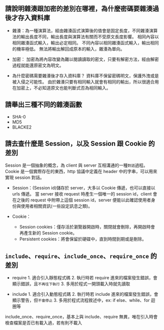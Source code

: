 ## 請說明雜湊跟加密的差別在哪裡，為什麼密碼要雜湊過後才存入資料庫
* 雜湊：為一種演算法，經由雜湊函式演算後的值會是固定長度，不同雜湊演算法的輸出長度不同，輸出長度與演算法有關而不受原文長度影響。
       相同內容以相同雜湊函式輸入，輸出必定相同。
       不同內容以相同雜湊函式輸入，輸出相同的機率極低。
       無法將輸出解回成原本的輸入，雜湊為單向。
* 加密：
       加密為將內容改變為難以閱讀讀取的密文，只要有解密方法，經由解密過程就能還原密文為明文。

* 為什麼密碼需要雜湊後才存入資料庫？
  資料庫不保留密碼明文，保護外洩或是被入侵之可能性。
  由於雜湊只要有相同輸入就會有相同的輸出，所以很適合用在加密上，不必知道原文也能判斷式否為相同輸入。
  

## 請舉出三種不同的雜湊函數
   * SHA-0
   * MD5
   * BLACKE2

## 請去查什麼是 Session，以及 Session 跟 Cookie 的差別
Session 是一個抽象的概念，為 client 與 server 互相溝通的一種`對話`過程。
Cookie 是一個實際存在的東西，http 協議中定義在 header 中的字串，可以用來實現 session 對話。

* Session：(Session id)儲存於 server，大多以 Cookie 傳遞，也可以直接以 urls 傳遞。
         當 server 接收 request 時產生一個唯一的 session id，client 會在之後的 request 中附帶上這個 session id，server 便能以此確認使用者身份與使用者相關資訊(一些設定訊息之類)。
          
* Cookie：
  * Session cookies：僅存活於瀏覽器開啟時，關閉就會刪除，再開啟時會再產生新的 Session cookie。
  * Persistent cookies：將會保留於硬碟中，直到時間到期或是刪除。

##  `include`、`require`、`include_once`、`require_once` 的差別
* require
       1. 適合引入靜態程式碼
       2. 執行時若 require 進來的檔案發生錯誤，會顯示錯誤，且`不再往下執行`
       3. 多用於程式一開頭載入時就先讀取

* include
       1. 適合引入動態程式碼
       2. 執行時若 include 進來的檔案發生錯誤，會顯示警告，但`不會停止`
       3. 多用於程式流程敘述中，ex: if else、while、for 迴圈等

include_once、require_once，基本上與 include、require 無異，唯在引入時會檢查檔案是否已有載入過，若有則不載入